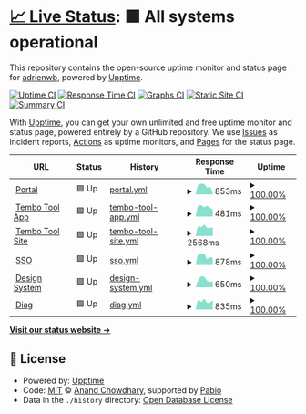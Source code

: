 # [📈 Live Status](https://demo.upptime.js.org): <!--live status--> **🟩 All systems operational**

This repository contains the open-source uptime monitor and status page for [adrienwb](https://demo.upptime.js.org), powered by [Upptime](https://github.com/upptime/upptime).

[![Uptime CI](https://github.com/adrienwb/upptime/workflows/Uptime%20CI/badge.svg)](https://github.com/adrienwb/upptime/actions?query=workflow%3A%22Uptime+CI%22)
[![Response Time CI](https://github.com/adrienwb/upptime/workflows/Response%20Time%20CI/badge.svg)](https://github.com/adrienwb/upptime/actions?query=workflow%3A%22Response+Time+CI%22)
[![Graphs CI](https://github.com/adrienwb/upptime/workflows/Graphs%20CI/badge.svg)](https://github.com/adrienwb/upptime/actions?query=workflow%3A%22Graphs+CI%22)
[![Static Site CI](https://github.com/adrienwb/upptime/workflows/Static%20Site%20CI/badge.svg)](https://github.com/adrienwb/upptime/actions?query=workflow%3A%22Static+Site+CI%22)
[![Summary CI](https://github.com/adrienwb/upptime/workflows/Summary%20CI/badge.svg)](https://github.com/adrienwb/upptime/actions?query=workflow%3A%22Summary+CI%22)

With [Upptime](https://upptime.js.org), you can get your own unlimited and free uptime monitor and status page, powered entirely by a GitHub repository. We use [Issues](https://github.com/adrienwb/upptime/issues) as incident reports, [Actions](https://github.com/adrienwb/upptime/actions) as uptime monitors, and [Pages](https://demo.upptime.js.org) for the status page.

<!--start: status pages-->
<!-- This summary is generated by Upptime (https://github.com/upptime/upptime) -->
<!-- Do not edit this manually, your changes will be overwritten -->
<!-- prettier-ignore -->
| URL | Status | History | Response Time | Uptime |
| --- | ------ | ------- | ------------- | ------ |
| <img alt="" src="https://icons.duckduckgo.com/ip3/portal.r3-group.app.ico" height="13"> [Portal](https://portal.r3-group.app) | 🟩 Up | [portal.yml](https://github.com/R3Group-Digital/upptime/commits/HEAD/history/portal.yml) | <details><summary><img alt="Response time graph" src="./graphs/portal/response-time-week.png" height="20"> 853ms</summary><br><a href="https://demo.upptime.js.org/history/portal"><img alt="Response time 853" src="https://img.shields.io/endpoint?url=https%3A%2F%2Fraw.githubusercontent.com%2FR3Group-Digital%2Fupptime%2FHEAD%2Fapi%2Fportal%2Fresponse-time.json"></a><br><a href="https://demo.upptime.js.org/history/portal"><img alt="24-hour response time 853" src="https://img.shields.io/endpoint?url=https%3A%2F%2Fraw.githubusercontent.com%2FR3Group-Digital%2Fupptime%2FHEAD%2Fapi%2Fportal%2Fresponse-time-day.json"></a><br><a href="https://demo.upptime.js.org/history/portal"><img alt="7-day response time 853" src="https://img.shields.io/endpoint?url=https%3A%2F%2Fraw.githubusercontent.com%2FR3Group-Digital%2Fupptime%2FHEAD%2Fapi%2Fportal%2Fresponse-time-week.json"></a><br><a href="https://demo.upptime.js.org/history/portal"><img alt="30-day response time 853" src="https://img.shields.io/endpoint?url=https%3A%2F%2Fraw.githubusercontent.com%2FR3Group-Digital%2Fupptime%2FHEAD%2Fapi%2Fportal%2Fresponse-time-month.json"></a><br><a href="https://demo.upptime.js.org/history/portal"><img alt="1-year response time 853" src="https://img.shields.io/endpoint?url=https%3A%2F%2Fraw.githubusercontent.com%2FR3Group-Digital%2Fupptime%2FHEAD%2Fapi%2Fportal%2Fresponse-time-year.json"></a></details> | <details><summary><a href="https://demo.upptime.js.org/history/portal">100.00%</a></summary><a href="https://demo.upptime.js.org/history/portal"><img alt="All-time uptime 100.00%" src="https://img.shields.io/endpoint?url=https%3A%2F%2Fraw.githubusercontent.com%2FR3Group-Digital%2Fupptime%2FHEAD%2Fapi%2Fportal%2Fuptime.json"></a><br><a href="https://demo.upptime.js.org/history/portal"><img alt="24-hour uptime 100.00%" src="https://img.shields.io/endpoint?url=https%3A%2F%2Fraw.githubusercontent.com%2FR3Group-Digital%2Fupptime%2FHEAD%2Fapi%2Fportal%2Fuptime-day.json"></a><br><a href="https://demo.upptime.js.org/history/portal"><img alt="7-day uptime 100.00%" src="https://img.shields.io/endpoint?url=https%3A%2F%2Fraw.githubusercontent.com%2FR3Group-Digital%2Fupptime%2FHEAD%2Fapi%2Fportal%2Fuptime-week.json"></a><br><a href="https://demo.upptime.js.org/history/portal"><img alt="30-day uptime 100.00%" src="https://img.shields.io/endpoint?url=https%3A%2F%2Fraw.githubusercontent.com%2FR3Group-Digital%2Fupptime%2FHEAD%2Fapi%2Fportal%2Fuptime-month.json"></a><br><a href="https://demo.upptime.js.org/history/portal"><img alt="1-year uptime 100.00%" src="https://img.shields.io/endpoint?url=https%3A%2F%2Fraw.githubusercontent.com%2FR3Group-Digital%2Fupptime%2FHEAD%2Fapi%2Fportal%2Fuptime-year.json"></a></details>
| <img alt="" src="https://icons.duckduckgo.com/ip3/app.tembo-tool.io.ico" height="13"> [Tembo Tool App](https://app.tembo-tool.io/) | 🟩 Up | [tembo-tool-app.yml](https://github.com/R3Group-Digital/upptime/commits/HEAD/history/tembo-tool-app.yml) | <details><summary><img alt="Response time graph" src="./graphs/tembo-tool-app/response-time-week.png" height="20"> 481ms</summary><br><a href="https://demo.upptime.js.org/history/tembo-tool-app"><img alt="Response time 481" src="https://img.shields.io/endpoint?url=https%3A%2F%2Fraw.githubusercontent.com%2FR3Group-Digital%2Fupptime%2FHEAD%2Fapi%2Ftembo-tool-app%2Fresponse-time.json"></a><br><a href="https://demo.upptime.js.org/history/tembo-tool-app"><img alt="24-hour response time 481" src="https://img.shields.io/endpoint?url=https%3A%2F%2Fraw.githubusercontent.com%2FR3Group-Digital%2Fupptime%2FHEAD%2Fapi%2Ftembo-tool-app%2Fresponse-time-day.json"></a><br><a href="https://demo.upptime.js.org/history/tembo-tool-app"><img alt="7-day response time 481" src="https://img.shields.io/endpoint?url=https%3A%2F%2Fraw.githubusercontent.com%2FR3Group-Digital%2Fupptime%2FHEAD%2Fapi%2Ftembo-tool-app%2Fresponse-time-week.json"></a><br><a href="https://demo.upptime.js.org/history/tembo-tool-app"><img alt="30-day response time 481" src="https://img.shields.io/endpoint?url=https%3A%2F%2Fraw.githubusercontent.com%2FR3Group-Digital%2Fupptime%2FHEAD%2Fapi%2Ftembo-tool-app%2Fresponse-time-month.json"></a><br><a href="https://demo.upptime.js.org/history/tembo-tool-app"><img alt="1-year response time 481" src="https://img.shields.io/endpoint?url=https%3A%2F%2Fraw.githubusercontent.com%2FR3Group-Digital%2Fupptime%2FHEAD%2Fapi%2Ftembo-tool-app%2Fresponse-time-year.json"></a></details> | <details><summary><a href="https://demo.upptime.js.org/history/tembo-tool-app">100.00%</a></summary><a href="https://demo.upptime.js.org/history/tembo-tool-app"><img alt="All-time uptime 100.00%" src="https://img.shields.io/endpoint?url=https%3A%2F%2Fraw.githubusercontent.com%2FR3Group-Digital%2Fupptime%2FHEAD%2Fapi%2Ftembo-tool-app%2Fuptime.json"></a><br><a href="https://demo.upptime.js.org/history/tembo-tool-app"><img alt="24-hour uptime 100.00%" src="https://img.shields.io/endpoint?url=https%3A%2F%2Fraw.githubusercontent.com%2FR3Group-Digital%2Fupptime%2FHEAD%2Fapi%2Ftembo-tool-app%2Fuptime-day.json"></a><br><a href="https://demo.upptime.js.org/history/tembo-tool-app"><img alt="7-day uptime 100.00%" src="https://img.shields.io/endpoint?url=https%3A%2F%2Fraw.githubusercontent.com%2FR3Group-Digital%2Fupptime%2FHEAD%2Fapi%2Ftembo-tool-app%2Fuptime-week.json"></a><br><a href="https://demo.upptime.js.org/history/tembo-tool-app"><img alt="30-day uptime 100.00%" src="https://img.shields.io/endpoint?url=https%3A%2F%2Fraw.githubusercontent.com%2FR3Group-Digital%2Fupptime%2FHEAD%2Fapi%2Ftembo-tool-app%2Fuptime-month.json"></a><br><a href="https://demo.upptime.js.org/history/tembo-tool-app"><img alt="1-year uptime 100.00%" src="https://img.shields.io/endpoint?url=https%3A%2F%2Fraw.githubusercontent.com%2FR3Group-Digital%2Fupptime%2FHEAD%2Fapi%2Ftembo-tool-app%2Fuptime-year.json"></a></details>
| <img alt="" src="https://icons.duckduckgo.com/ip3/tembo-tool.io.ico" height="13"> [Tembo Tool Site](https://tembo-tool.io/) | 🟩 Up | [tembo-tool-site.yml](https://github.com/R3Group-Digital/upptime/commits/HEAD/history/tembo-tool-site.yml) | <details><summary><img alt="Response time graph" src="./graphs/tembo-tool-site/response-time-week.png" height="20"> 2568ms</summary><br><a href="https://demo.upptime.js.org/history/tembo-tool-site"><img alt="Response time 2568" src="https://img.shields.io/endpoint?url=https%3A%2F%2Fraw.githubusercontent.com%2FR3Group-Digital%2Fupptime%2FHEAD%2Fapi%2Ftembo-tool-site%2Fresponse-time.json"></a><br><a href="https://demo.upptime.js.org/history/tembo-tool-site"><img alt="24-hour response time 2568" src="https://img.shields.io/endpoint?url=https%3A%2F%2Fraw.githubusercontent.com%2FR3Group-Digital%2Fupptime%2FHEAD%2Fapi%2Ftembo-tool-site%2Fresponse-time-day.json"></a><br><a href="https://demo.upptime.js.org/history/tembo-tool-site"><img alt="7-day response time 2568" src="https://img.shields.io/endpoint?url=https%3A%2F%2Fraw.githubusercontent.com%2FR3Group-Digital%2Fupptime%2FHEAD%2Fapi%2Ftembo-tool-site%2Fresponse-time-week.json"></a><br><a href="https://demo.upptime.js.org/history/tembo-tool-site"><img alt="30-day response time 2568" src="https://img.shields.io/endpoint?url=https%3A%2F%2Fraw.githubusercontent.com%2FR3Group-Digital%2Fupptime%2FHEAD%2Fapi%2Ftembo-tool-site%2Fresponse-time-month.json"></a><br><a href="https://demo.upptime.js.org/history/tembo-tool-site"><img alt="1-year response time 2568" src="https://img.shields.io/endpoint?url=https%3A%2F%2Fraw.githubusercontent.com%2FR3Group-Digital%2Fupptime%2FHEAD%2Fapi%2Ftembo-tool-site%2Fresponse-time-year.json"></a></details> | <details><summary><a href="https://demo.upptime.js.org/history/tembo-tool-site">100.00%</a></summary><a href="https://demo.upptime.js.org/history/tembo-tool-site"><img alt="All-time uptime 100.00%" src="https://img.shields.io/endpoint?url=https%3A%2F%2Fraw.githubusercontent.com%2FR3Group-Digital%2Fupptime%2FHEAD%2Fapi%2Ftembo-tool-site%2Fuptime.json"></a><br><a href="https://demo.upptime.js.org/history/tembo-tool-site"><img alt="24-hour uptime 100.00%" src="https://img.shields.io/endpoint?url=https%3A%2F%2Fraw.githubusercontent.com%2FR3Group-Digital%2Fupptime%2FHEAD%2Fapi%2Ftembo-tool-site%2Fuptime-day.json"></a><br><a href="https://demo.upptime.js.org/history/tembo-tool-site"><img alt="7-day uptime 100.00%" src="https://img.shields.io/endpoint?url=https%3A%2F%2Fraw.githubusercontent.com%2FR3Group-Digital%2Fupptime%2FHEAD%2Fapi%2Ftembo-tool-site%2Fuptime-week.json"></a><br><a href="https://demo.upptime.js.org/history/tembo-tool-site"><img alt="30-day uptime 100.00%" src="https://img.shields.io/endpoint?url=https%3A%2F%2Fraw.githubusercontent.com%2FR3Group-Digital%2Fupptime%2FHEAD%2Fapi%2Ftembo-tool-site%2Fuptime-month.json"></a><br><a href="https://demo.upptime.js.org/history/tembo-tool-site"><img alt="1-year uptime 100.00%" src="https://img.shields.io/endpoint?url=https%3A%2F%2Fraw.githubusercontent.com%2FR3Group-Digital%2Fupptime%2FHEAD%2Fapi%2Ftembo-tool-site%2Fuptime-year.json"></a></details>
| <img alt="" src="https://icons.duckduckgo.com/ip3/sso.r3-group.app.ico" height="13"> [SSO](https://sso.r3-group.app/) | 🟩 Up | [sso.yml](https://github.com/R3Group-Digital/upptime/commits/HEAD/history/sso.yml) | <details><summary><img alt="Response time graph" src="./graphs/sso/response-time-week.png" height="20"> 878ms</summary><br><a href="https://demo.upptime.js.org/history/sso"><img alt="Response time 878" src="https://img.shields.io/endpoint?url=https%3A%2F%2Fraw.githubusercontent.com%2FR3Group-Digital%2Fupptime%2FHEAD%2Fapi%2Fsso%2Fresponse-time.json"></a><br><a href="https://demo.upptime.js.org/history/sso"><img alt="24-hour response time 878" src="https://img.shields.io/endpoint?url=https%3A%2F%2Fraw.githubusercontent.com%2FR3Group-Digital%2Fupptime%2FHEAD%2Fapi%2Fsso%2Fresponse-time-day.json"></a><br><a href="https://demo.upptime.js.org/history/sso"><img alt="7-day response time 878" src="https://img.shields.io/endpoint?url=https%3A%2F%2Fraw.githubusercontent.com%2FR3Group-Digital%2Fupptime%2FHEAD%2Fapi%2Fsso%2Fresponse-time-week.json"></a><br><a href="https://demo.upptime.js.org/history/sso"><img alt="30-day response time 878" src="https://img.shields.io/endpoint?url=https%3A%2F%2Fraw.githubusercontent.com%2FR3Group-Digital%2Fupptime%2FHEAD%2Fapi%2Fsso%2Fresponse-time-month.json"></a><br><a href="https://demo.upptime.js.org/history/sso"><img alt="1-year response time 878" src="https://img.shields.io/endpoint?url=https%3A%2F%2Fraw.githubusercontent.com%2FR3Group-Digital%2Fupptime%2FHEAD%2Fapi%2Fsso%2Fresponse-time-year.json"></a></details> | <details><summary><a href="https://demo.upptime.js.org/history/sso">100.00%</a></summary><a href="https://demo.upptime.js.org/history/sso"><img alt="All-time uptime 100.00%" src="https://img.shields.io/endpoint?url=https%3A%2F%2Fraw.githubusercontent.com%2FR3Group-Digital%2Fupptime%2FHEAD%2Fapi%2Fsso%2Fuptime.json"></a><br><a href="https://demo.upptime.js.org/history/sso"><img alt="24-hour uptime 100.00%" src="https://img.shields.io/endpoint?url=https%3A%2F%2Fraw.githubusercontent.com%2FR3Group-Digital%2Fupptime%2FHEAD%2Fapi%2Fsso%2Fuptime-day.json"></a><br><a href="https://demo.upptime.js.org/history/sso"><img alt="7-day uptime 100.00%" src="https://img.shields.io/endpoint?url=https%3A%2F%2Fraw.githubusercontent.com%2FR3Group-Digital%2Fupptime%2FHEAD%2Fapi%2Fsso%2Fuptime-week.json"></a><br><a href="https://demo.upptime.js.org/history/sso"><img alt="30-day uptime 100.00%" src="https://img.shields.io/endpoint?url=https%3A%2F%2Fraw.githubusercontent.com%2FR3Group-Digital%2Fupptime%2FHEAD%2Fapi%2Fsso%2Fuptime-month.json"></a><br><a href="https://demo.upptime.js.org/history/sso"><img alt="1-year uptime 100.00%" src="https://img.shields.io/endpoint?url=https%3A%2F%2Fraw.githubusercontent.com%2FR3Group-Digital%2Fupptime%2FHEAD%2Fapi%2Fsso%2Fuptime-year.json"></a></details>
| <img alt="" src="https://icons.duckduckgo.com/ip3/design.r3-group.app.ico" height="13"> [Design System](https://design.r3-group.app/) | 🟩 Up | [design-system.yml](https://github.com/R3Group-Digital/upptime/commits/HEAD/history/design-system.yml) | <details><summary><img alt="Response time graph" src="./graphs/design-system/response-time-week.png" height="20"> 650ms</summary><br><a href="https://demo.upptime.js.org/history/design-system"><img alt="Response time 650" src="https://img.shields.io/endpoint?url=https%3A%2F%2Fraw.githubusercontent.com%2FR3Group-Digital%2Fupptime%2FHEAD%2Fapi%2Fdesign-system%2Fresponse-time.json"></a><br><a href="https://demo.upptime.js.org/history/design-system"><img alt="24-hour response time 650" src="https://img.shields.io/endpoint?url=https%3A%2F%2Fraw.githubusercontent.com%2FR3Group-Digital%2Fupptime%2FHEAD%2Fapi%2Fdesign-system%2Fresponse-time-day.json"></a><br><a href="https://demo.upptime.js.org/history/design-system"><img alt="7-day response time 650" src="https://img.shields.io/endpoint?url=https%3A%2F%2Fraw.githubusercontent.com%2FR3Group-Digital%2Fupptime%2FHEAD%2Fapi%2Fdesign-system%2Fresponse-time-week.json"></a><br><a href="https://demo.upptime.js.org/history/design-system"><img alt="30-day response time 650" src="https://img.shields.io/endpoint?url=https%3A%2F%2Fraw.githubusercontent.com%2FR3Group-Digital%2Fupptime%2FHEAD%2Fapi%2Fdesign-system%2Fresponse-time-month.json"></a><br><a href="https://demo.upptime.js.org/history/design-system"><img alt="1-year response time 650" src="https://img.shields.io/endpoint?url=https%3A%2F%2Fraw.githubusercontent.com%2FR3Group-Digital%2Fupptime%2FHEAD%2Fapi%2Fdesign-system%2Fresponse-time-year.json"></a></details> | <details><summary><a href="https://demo.upptime.js.org/history/design-system">100.00%</a></summary><a href="https://demo.upptime.js.org/history/design-system"><img alt="All-time uptime 100.00%" src="https://img.shields.io/endpoint?url=https%3A%2F%2Fraw.githubusercontent.com%2FR3Group-Digital%2Fupptime%2FHEAD%2Fapi%2Fdesign-system%2Fuptime.json"></a><br><a href="https://demo.upptime.js.org/history/design-system"><img alt="24-hour uptime 100.00%" src="https://img.shields.io/endpoint?url=https%3A%2F%2Fraw.githubusercontent.com%2FR3Group-Digital%2Fupptime%2FHEAD%2Fapi%2Fdesign-system%2Fuptime-day.json"></a><br><a href="https://demo.upptime.js.org/history/design-system"><img alt="7-day uptime 100.00%" src="https://img.shields.io/endpoint?url=https%3A%2F%2Fraw.githubusercontent.com%2FR3Group-Digital%2Fupptime%2FHEAD%2Fapi%2Fdesign-system%2Fuptime-week.json"></a><br><a href="https://demo.upptime.js.org/history/design-system"><img alt="30-day uptime 100.00%" src="https://img.shields.io/endpoint?url=https%3A%2F%2Fraw.githubusercontent.com%2FR3Group-Digital%2Fupptime%2FHEAD%2Fapi%2Fdesign-system%2Fuptime-month.json"></a><br><a href="https://demo.upptime.js.org/history/design-system"><img alt="1-year uptime 100.00%" src="https://img.shields.io/endpoint?url=https%3A%2F%2Fraw.githubusercontent.com%2FR3Group-Digital%2Fupptime%2FHEAD%2Fapi%2Fdesign-system%2Fuptime-year.json"></a></details>
| <img alt="" src="https://icons.duckduckgo.com/ip3/diag-rse.r3-group.app.ico" height="13"> [Diag](https://diag-rse.r3-group.app/) | 🟩 Up | [diag.yml](https://github.com/R3Group-Digital/upptime/commits/HEAD/history/diag.yml) | <details><summary><img alt="Response time graph" src="./graphs/diag/response-time-week.png" height="20"> 835ms</summary><br><a href="https://demo.upptime.js.org/history/diag"><img alt="Response time 835" src="https://img.shields.io/endpoint?url=https%3A%2F%2Fraw.githubusercontent.com%2FR3Group-Digital%2Fupptime%2FHEAD%2Fapi%2Fdiag%2Fresponse-time.json"></a><br><a href="https://demo.upptime.js.org/history/diag"><img alt="24-hour response time 835" src="https://img.shields.io/endpoint?url=https%3A%2F%2Fraw.githubusercontent.com%2FR3Group-Digital%2Fupptime%2FHEAD%2Fapi%2Fdiag%2Fresponse-time-day.json"></a><br><a href="https://demo.upptime.js.org/history/diag"><img alt="7-day response time 835" src="https://img.shields.io/endpoint?url=https%3A%2F%2Fraw.githubusercontent.com%2FR3Group-Digital%2Fupptime%2FHEAD%2Fapi%2Fdiag%2Fresponse-time-week.json"></a><br><a href="https://demo.upptime.js.org/history/diag"><img alt="30-day response time 835" src="https://img.shields.io/endpoint?url=https%3A%2F%2Fraw.githubusercontent.com%2FR3Group-Digital%2Fupptime%2FHEAD%2Fapi%2Fdiag%2Fresponse-time-month.json"></a><br><a href="https://demo.upptime.js.org/history/diag"><img alt="1-year response time 835" src="https://img.shields.io/endpoint?url=https%3A%2F%2Fraw.githubusercontent.com%2FR3Group-Digital%2Fupptime%2FHEAD%2Fapi%2Fdiag%2Fresponse-time-year.json"></a></details> | <details><summary><a href="https://demo.upptime.js.org/history/diag">100.00%</a></summary><a href="https://demo.upptime.js.org/history/diag"><img alt="All-time uptime 100.00%" src="https://img.shields.io/endpoint?url=https%3A%2F%2Fraw.githubusercontent.com%2FR3Group-Digital%2Fupptime%2FHEAD%2Fapi%2Fdiag%2Fuptime.json"></a><br><a href="https://demo.upptime.js.org/history/diag"><img alt="24-hour uptime 100.00%" src="https://img.shields.io/endpoint?url=https%3A%2F%2Fraw.githubusercontent.com%2FR3Group-Digital%2Fupptime%2FHEAD%2Fapi%2Fdiag%2Fuptime-day.json"></a><br><a href="https://demo.upptime.js.org/history/diag"><img alt="7-day uptime 100.00%" src="https://img.shields.io/endpoint?url=https%3A%2F%2Fraw.githubusercontent.com%2FR3Group-Digital%2Fupptime%2FHEAD%2Fapi%2Fdiag%2Fuptime-week.json"></a><br><a href="https://demo.upptime.js.org/history/diag"><img alt="30-day uptime 100.00%" src="https://img.shields.io/endpoint?url=https%3A%2F%2Fraw.githubusercontent.com%2FR3Group-Digital%2Fupptime%2FHEAD%2Fapi%2Fdiag%2Fuptime-month.json"></a><br><a href="https://demo.upptime.js.org/history/diag"><img alt="1-year uptime 100.00%" src="https://img.shields.io/endpoint?url=https%3A%2F%2Fraw.githubusercontent.com%2FR3Group-Digital%2Fupptime%2FHEAD%2Fapi%2Fdiag%2Fuptime-year.json"></a></details>

<!--end: status pages-->

[**Visit our status website →**](https://demo.upptime.js.org)

## 📄 License

- Powered by: [Upptime](https://github.com/upptime/upptime)
- Code: [MIT](./LICENSE) © [Anand Chowdhary](https://anandchowdhary.com), supported by [Pabio](https://pabio.com)
- Data in the `./history` directory: [Open Database License](https://opendatacommons.org/licenses/odbl/1-0/)

